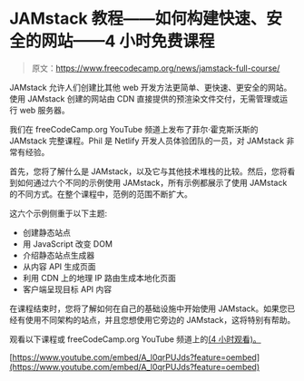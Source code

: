 # JAMstack 教程——如何构建快速、安全的网站——4 小时免费课程

> 原文：<https://www.freecodecamp.org/news/jamstack-full-course/>

JAMstack 允许人们创建比其他 web 开发方法更简单、更快速、更安全的网站。使用 JAMstack 创建的网站由 CDN 直接提供的预渲染文件交付，无需管理或运行 web 服务器。

我们在 freeCodeCamp.org YouTube 频道上发布了菲尔·霍克斯沃斯的 JAMstack 完整课程。Phil 是 Netlify 开发人员体验团队的一员，对 JAMstack 非常有经验。

首先，您将了解什么是 JAMstack，以及它与其他技术堆栈的比较。然后，您将看到如何通过六个不同的示例使用 JAMstack，所有示例都展示了使用 JAMstack 的不同方式。在整个课程中，范例的范围不断扩大。

这六个示例侧重于以下主题:

*   创建静态站点
*   用 JavaScript 改变 DOM
*   介绍静态站点生成器
*   从内容 API 生成页面
*   利用 CDN 上的地理 IP 路由生成本地化页面
*   客户端呈现目标 API 内容

在课程结束时，您将了解如何在自己的基础设施中开始使用 JAMstack。如果您已经有使用不同架构的站点，并且您想使用它旁边的 JAMstack，这将特别有帮助。

观看以下课程或 freeCodeCamp.org YouTube 频道上的[(4 小时观看)。](https://www.youtube.com/watch?v=A_l0qrPUJds)

[https://www.youtube.com/embed/A_l0qrPUJds?feature=oembed](https://www.youtube.com/embed/A_l0qrPUJds?feature=oembed)
